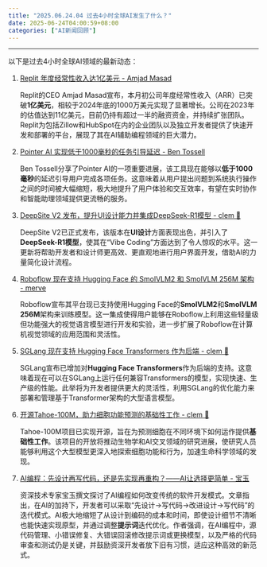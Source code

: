 ```yaml
---
title: "2025.06.24.04 过去4小时全球AI发生了什么？"
date: 2025-06-24T04:00:59+08:00
categories: ["AI新闻回顾"]
---
```


---

以下是过去4小时全球AI领域的最新动态：

1.  [Replit 年度经常性收入达1亿美元 - Amjad Masad](https://x.com/amasad/status/1937221946976133188)

    Replit的CEO Amjad Masad宣布，本月初公司年度经常性收入（ARR）已突破**1亿美元**，相较于2024年底的1000万美元实现了显著增长。公司在2023年的估值达到11亿美元，目前仍持有超过一半的融资资金，并持续扩张团队。Replit为包括Zillow和HubSpot在内的企业团队以及独立开发者提供了快速开发和部署的平台，展现了其在AI辅助编程领域的巨大潜力。

2.  [Pointer AI 实现低于1000毫秒的任务引导延迟 - Ben Tossell](https://x.com/bentossell/status/1937224681657901169)

    Ben Tossell分享了Pointer AI的一项重要进展，该工具现在能够以**低于1000毫秒**的延迟引导用户完成各项任务。这意味着从用户提出问题到系统执行操作之间的时间被大幅缩短，极大地提升了用户体验和交互效率，有望在实时协作和智能助理领域提供更流畅的服务。

3.  [DeepSite V2 发布，提升UI设计能力并集成DeepSeek-R1模型 - clem 🤗](https://x.com/ClementDelangue/status/1937220001523736989)

    DeepSite V2已正式发布，该版本在**UI设计**方面表现出色，并引入了**DeepSeek-R1模型**，使其在“Vibe Coding”方面达到了令人惊叹的水平。这一更新将帮助开发者和设计师更高效、更直观地进行用户界面开发，借助AI的力量简化设计流程。

4.  [Roboflow 现在支持 Hugging Face 的 SmolVLM2 和 SmolVLM 256M 架构 - merve](https://x.com/mervenoyann/status/1937212473008169160)

    Roboflow宣布其平台现已支持使用Hugging Face的**SmolVLM2**和**SmolVLM 256M**架构来训练模型。这一集成使得用户能够在Roboflow上利用这些轻量级但功能强大的视觉语言模型进行开发和实验，进一步扩展了Roboflow在计算机视觉领域的应用范围和灵活性。

5.  [SGLang 现在支持 Hugging Face Transformers 作为后端 - clem 🤗](https://x.com/ClementDelangue/status/1937181601256919305)

    SGLang宣布已增加对**Hugging Face Transformers**作为后端的支持。这意味着现在可以在SGLang上运行任何兼容Transformers的模型，实现快速、生产级的性能。此举将为开发者提供更大的灵活性，利用SGLang的优化能力来部署和管理基于Transformer架构的大型语言模型。

6.  [开源Tahoe-100M，助力细胞功能预测的基础性工作 - clem 🤗](https://x.com/ClementDelangue/status/1937227453685989515)

    Tahoe-100M项目已实现开源，旨在为预测细胞在不同环境下如何运作提供**基础性工作**。该项目的开放将推动生物学和AI交叉领域的研究进展，使研究人员能够利用这个大型模型更深入地探索细胞功能和行为，加速生命科学领域的发现。

7.  [AI编程：先设计再写代码，还是先实现再重构？——AI让选择更简单 - 宝玉](https://x.com/dotey/status/1937179229470278101)

    资深技术专家宝玉撰文探讨了AI编程如何改变传统的软件开发模式。文章指出，在AI的加持下，开发者可以采取“先设计->写代码->改进设计->写代码”的迭代模式。AI极大地缩短了从设计到编码的成本和时间，即使设计细节不清晰也能快速实现原型，并通过调整**提示词**迭代优化。作者强调，在AI编程中，源代码管理、小错误修复、大错误回滚修改提示词或更换模型，以及严格的代码审查和测试仍是关键，并鼓励资深开发者放下旧有习惯，适应这种高效的新范式。